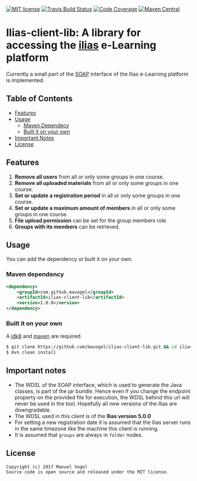 [![MIT license](http://img.shields.io/badge/license-MIT-brightgreen.svg)](http://opensource.org/licenses/MIT)
[![Travis Build Status](https://travis-ci.org/mavogel/ilias-client-lib.svg?branch=master)](https://travis-ci.org/mavogel/ilias-client-lib)
[![Code Coverage](https://img.shields.io/codecov/c/github/mavogel/ilias-client-lib/master.svg)](https://codecov.io/github/mavogel/ilias-client-lib?branch=master)
[![Maven Central](https://maven-badges.herokuapp.com/maven-central/com.github.mavogel/ilias-client-lib/badge.svg)](https://maven-badges.herokuapp.com/maven-central/com.github.mavogel/ilias-client-lib)

# Ilias-client-lib: A library for accessing the [ilias](http://ilias.de/) e-Learning platform
Currently a small part of the [SOAP](https://en.wikipedia.org/wiki/SOAP) interface of the Ilias e-Learning platform is implemented.

## Table of Contents
- [Features](#features)
- [Usage](#usage)
    - [Maven Dependecy](#maven-dependency)
    - [Built it on your own](#built-it-on-your-own)
- [Important Notes](#important-notes)
- [License](#license)

## <a name="features"></a>Features
1. **Remove all users** from all or only some groups in one course.
2. **Remove all uploaded materials** from all or only some groups in one course.
3. **Set or update a registration period** in all or only some groups in one course.
3. **Set or update a maximum amount of members** in all or only some groups in one course.
4. **File upload permission** can be set for the group members role.
5. **Groups with its members** can be retrieved. 

## <a name="usage"></a>Usage
You can add the dependency or built it on your own. 

### <a name="maven-dependency"></a>Maven dependency 

```xml
<dependency>
    <groupId>com.github.mavogel</groupId>
    <artifactId>ilias-client-lib</artifactId>
    <version>1.0.0</version>
</dependency>
```

### <a name="built-it-on-your-own"></a>Built it on your own
A [jdk8](http://www.oracle.com/technetwork/java/javase/downloads/jdk8-downloads-2133151.html) 
and [maven](https://maven.apache.org/) are required.

```bash
$ git clone https://github.com/mavogel/ilias-client-lib.git && cd ilias-client-lib 
$ mvn clean install
```

## <a name="important-notes"></a>Important notes
- The WDSL of the SOAP interface, which is used to generate the Java classes, is part of the jar bundle. Hence even if you change the endpoint property on the provided file for execution, the WDSL behind this url will never be used in the tool. Hopefully all new versions of the Ilias are downgradable.
- The WDSL used in this client is of the **Ilias version 5.0.0**
- For setting a new registration date it is assumed that the Ilias server runs in the same timezone like the machine this client is running.
- It is assumed that `groups` are always in `folder` nodes.

## <a name="license"></a>License
    Copyright (c) 2017 Manuel Vogel
    Source code is open source and released under the MIT license.